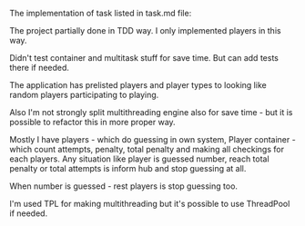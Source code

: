 The implementation of task listed in task.md file:

The project partially done in TDD way.
I only implemented players in this way.

Didn't test container and multitask stuff for save time. But can add tests there if needed.

The application has prelisted players and player types to looking like random players participating to playing.

Also I'm not strongly split multithreading engine also for save time - but it is possible to refactor this in more proper
way.

Mostly I have players - which do guessing in own system,
Player container - which count attempts, penalty, total penalty and making all checkings for each players.
Any situation like player is guessed number, reach total penalty or total attempts is inform hub and stop guessing at all.

When number is guessed - rest players is stop guessing too.

I'm used TPL for making multithreading but it's possible to use ThreadPool if needed.